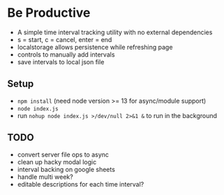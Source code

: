 # Be Productive
- A simple time interval tracking utility with no external dependencies
- s = start, c = cancel, enter = end
- localstorage allows persistence while refreshing page
- controls to manually add intervals
- save intervals to local json file

## Setup
- `npm install` (need node version >= 13 for async/module support)
- `node index.js`
- run `nohup node index.js >/dev/null 2>&1 &` to run in the background

## TODO
- convert server file ops to async
- clean up hacky modal logic
- interval backing on google sheets
- handle multi week?
- editable descriptions for each time interval?
